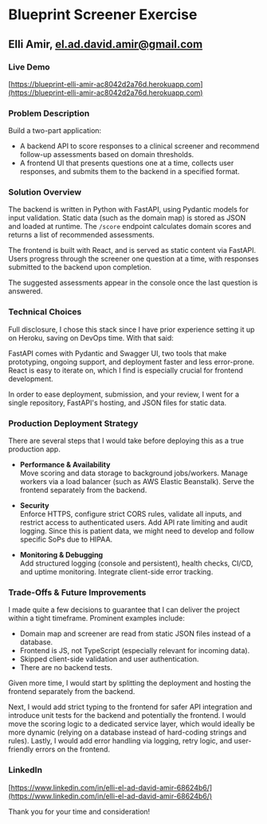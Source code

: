 # Blueprint Screener Exercise
## Elli Amir, el.ad.david.amir@gmail.com

### Live Demo

[https://blueprint-elli-amir-ac8042d2a76d.herokuapp.com](https://blueprint-elli-amir-ac8042d2a76d.herokuapp.com)

### Problem Description

Build a two-part application:

- A backend API to score responses to a clinical screener and recommend follow-up assessments based on domain thresholds.
- A frontend UI that presents questions one at a time, collects user responses, and submits them to the backend in a specified format.

### Solution Overview

The backend is written in Python with FastAPI, using Pydantic models for input validation. Static data (such as the domain map) is stored as JSON and loaded at runtime. The `/score` endpoint calculates domain scores and returns a list of recommended assessments.

The frontend is built with React, and is served as static content via FastAPI. Users progress through the screener one question at a time, with responses submitted to the backend upon completion.

The suggested assessments appear in the console once the last question is answered.

### Technical Choices

Full disclosure, I chose this stack since I have prior experience setting it up on Heroku, saving on DevOps time. With that said:

FastAPI comes with Pydantic and Swagger UI, two tools that make prototyping, ongoing support, and deployment faster and less error-prone. React is easy to iterate on, which I find is especially crucial for frontend development.

In order to ease deployment, submission, and your review, I went for a single repository, FastAPI's hosting, and JSON files for static data.

### Production Deployment Strategy

There are several steps that I would take before deploying this as a true production app.

- **Performance & Availability**  
  Move scoring and data storage to background jobs/workers. Manage workers via a load balancer (such as AWS Elastic Beanstalk). Serve the frontend separately from the backend.

- **Security**  
  Enforce HTTPS, configure strict CORS rules, validate all inputs, and restrict access to authenticated users. Add API rate limiting and audit logging. Since this is patient data, we might need to develop and follow specific SoPs due to HIPAA.

- **Monitoring & Debugging**  
  Add structured logging (console and persistent), health checks, CI/CD, and uptime monitoring. Integrate client-side error tracking.

### Trade-Offs & Future Improvements

I made quite a few decisions to guarantee that I can deliver the project within a tight timeframe. Prominent examples include:

- Domain map and screener are read from static JSON files instead of a database.
- Frontend is JS, not TypeScript (especially relevant for incoming data).
- Skipped client-side validation and user authentication.
- There are no backend tests.

Given more time, I would start by splitting the deployment and hosting the frontend separately from the backend.

Next, I would add strict typing to the frontend for safer API integration and introduce unit tests for the backend and potentially the frontend. I would move the scoring logic to a dedicated service layer, which would ideally be more dynamic (relying on a database instead of hard-coding strings and rules). Lastly, I would add error handling via logging, retry logic, and user-friendly errors on the frontend.

### LinkedIn

[https://www.linkedin.com/in/elli-el-ad-david-amir-68624b6/](https://www.linkedin.com/in/elli-el-ad-david-amir-68624b6/)

Thank you for your time and consideration!

